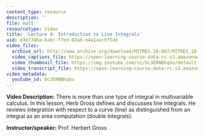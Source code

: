 ```yaml
---
content_type: resource
description: ''
file: null
resourcetype: Video
title: 'Lecture 4: Introduction to Line Integrals'
uid: e3e774ba-6abc-f7ed-83a6-e4a1aacbf5dd
video_files:
  archive_url: http://www.archive.org/download/MITRES.18-007/MITRES_18-007_Part5_lec4_300k.mp4
  video_captions_file: https://open-learning-course-data-rc.s3.amazonaws.com/res-18-007-calculus-revisited-multivariable-calculus-fall-2011/70baf144251550ec9d511338eaa66166_Oc3ERNBhqGo.vtt
  video_thumbnail_file: https://img.youtube.com/vi/Oc3ERNBhqGo/default.jpg
  video_transcript_file: https://open-learning-course-data-rc.s3.amazonaws.com/res-18-007-calculus-revisited-multivariable-calculus-fall-2011/243e012575d5233d60ceb7d39006bee5_Oc3ERNBhqGo.pdf
video_metadata:
  youtube_id: Oc3ERNBhqGo
---
```


**Video Description:** There is more than one type of integral in multivariable calculus. In this lesson, Herb Gross defines and discusses line integrals. He reviews integration with respect to a curve (line) as distinguished from an integral as an area computation (double integrals).

**Instructor/speaker:** Prof. Herbert Gross